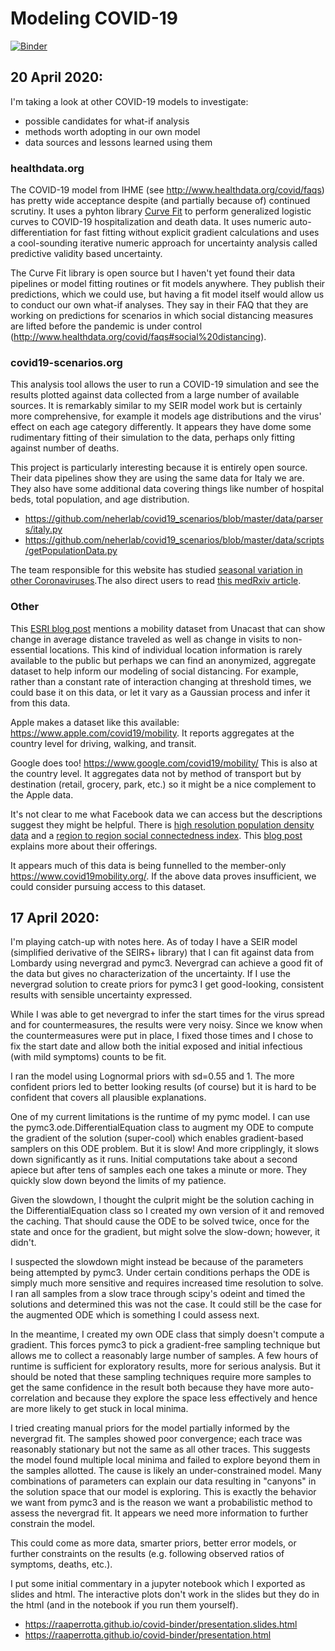# Modeling COVID-19

[![Binder](https://mybinder.org/badge_logo.svg)](https://mybinder.org/v2/gh/raaperrotta/covid-binder/master)

## 20 April 2020:
I'm taking a look at other COVID-19 models to investigate:
- possible candidates for what-if analysis
- methods worth adopting in our own model
- data sources and lessons learned using them

### healthdata.org
The COVID-19 model from IHME (see http://www.healthdata.org/covid/faqs) has pretty wide acceptance despite (and partially because of) continued scrutiny. It uses a pyhton library [Curve Fit](https://ihmeuw-msca.github.io/CurveFit/) to perform generalized logistic curves to COVID-19 hospitalization and death data. It uses numeric auto-differentiation for fast fitting without explicit gradient calculations and uses a cool-sounding iterative numeric approach for uncertainty analysis called predictive validity based uncertainty.

The Curve Fit library is open source but I haven't yet found their data pipelines or model fitting routines or fit models anywhere. They publish their predictions, which we could use, but having a fit model itself would allow us to conduct our own what-if analyses. They say in their FAQ that they are working on predictions for scenarios in which social distancing measures are lifted before the pandemic is under control (http://www.healthdata.org/covid/faqs#social%20distancing).

### covid19-scenarios.org
This analysis tool allows the user to run a COVID-19 simulation and see the results plotted against data collected from a large number of available sources. It is remarkably similar to my SEIR model work but is certainly more comprehensive, for example it models age distributions and the virus' effect on each age category differently. It appears they have dome some rudimentary fitting of their simulation to the data, perhaps only fitting against number of deaths.

This project is particularly interesting because it is entirely open source. Their data pipelines show they are using the same data for Italy we are. They also have some additional data covering things like number of hospital beds, total population, and age distribution.
- https://github.com/neherlab/covid19_scenarios/blob/master/data/parsers/italy.py
- https://github.com/neherlab/covid19_scenarios/blob/master/data/scripts/getPopulationData.py

The team responsible for this website has studied [seasonal variation in other Coronaviruses](https://smw.ch/article/doi/smw.2020.20224).The also direct users to read [this medRxiv article](https://www.medrxiv.org/content/10.1101/2020.03.04.20031112v1).

### Other
This [ESRI blog post](https://www.esri.com/about/newsroom/blog/models-maps-explore-covid-19-surges-capacity/) mentions a mobility dataset from Unacast that can show change in average distance traveled as well as change in visits to non-essential locations. This kind of individual location information is rarely available to the public but perhaps we can find an anonymized, aggregate dataset to help inform our modeling of social distancing. For example, rather than a constant rate of interaction changing at threshold times, we could base it on this data, or let it vary as a Gaussian process and infer it from this data.

Apple makes a dataset like this available: https://www.apple.com/covid19/mobility. It reports aggregates at the country level for driving, walking, and transit.

Google does too! https://www.google.com/covid19/mobility/ This is also at the country level. It aggregates data not by method of transport but by destination (retail, grocery, park, etc.) so it might be a nice complement to the Apple data.

It's not clear to me what Facebook data we can access but the descriptions suggest they might be helpful. There is [high resolution population density data](https://dataforgood.fb.com/tools/population-density-maps/) and a [region to region social connectedness index](https://dataforgood.fb.com/tools/social-connectedness-index/). This [blog post](https://about.fb.com/news/2020/04/data-for-good/) explains more about their offerings.

It appears much of this data is being funnelled to the member-only https://www.covid19mobility.org/. If the above data proves insufficient, we could consider pursuing access to this dataset.

## 17 April 2020:
I'm playing catch-up with notes here.
As of today I have a SEIR model (simplified derivative of the SEIRS+ library) that I can fit against data from Lombardy using nevergrad and pymc3. Nevergrad can achieve a good fit of the data but gives no characterization of the uncertainty. If I use the nevergrad solution to create priors for pymc3 I get good-looking, consistent results with sensible uncertainty expressed.

While I was able to get nevergrad to infer the start times for the virus spread and for countermeasures, the results were very noisy. Since we know when the countermeasures were put in place, I fixed those times and I chose to fix the start date and allow both the initial exposed and initial infectious (with mild symptoms) counts to be fit.

I ran the model using Lognormal priors with sd=0.55 and 1.
The more confident priors led to better looking results (of course) but it is hard to be confident that covers all plausible explanations.

One of my current limitations is the runtime of my pymc model. I can use the pymc3.ode.DifferentialEquation class to augment my ODE to compute the gradient of the solution (super-cool) which enables gradient-based samplers on this ODE problem. But it is slow! And more cripplingly, it slows down significantly as it runs. Initial computations take about a second apiece but after tens of samples each one takes a minute or more. They quickly slow down beyond the limits of my patience.

Given the slowdown, I thought the culprit might be the solution caching in the DifferentialEquation class so I created my own version of it and removed the caching. That should cause the ODE to be solved twice, once for the state and once for the gradient, but might solve the slow-down; however, it didn't.

I suspected the slowdown might instead be because of the parameters being attempted by pymc3. Under certain conditions perhaps the ODE is simply much more sensitive and requires increased time resolution to solve. I ran all samples from a slow trace through scipy's odeint and timed the solutions and determined this was not the case. It could still be the case for the augmented ODE which is something I could assess next.

In the meantime, I created my own ODE class that simply doesn't compute a gradient. This forces pymc3 to pick a gradient-free sampling technique but allows me to collect a reasonably large number of samples. A few hours of runtime is sufficient for exploratory results, more for serious analysis. But it should be noted that these sampling techniques require more samples to get the same confidence in the result both because they have more auto-correlation and because they explore the space less effectively and hence are more likely to get stuck in local minima.

I tried creating manual priors for the model partially informed by the nevergrad fit. The samples showed poor convergence; each trace was reasonably stationary but not the same as all other traces. This suggests the model found multiple local minima and failed to explore beyond them in the samples allotted. The cause is likely an under-constrained model. Many combinations of parameters can explain our data resulting in "canyons"
in the solution space that our model is exploring. This is exactly the behavior we want from pymc3 and is the reason we want a probabilistic method to assess the nevergrad fit. It appears we need more information to further constrain the model.

This could come as more data, smarter priors, better error models, or further constraints on the results (e.g. following observed ratios of symptoms, deaths, etc.).

I put some initial commentary in a jupyter notebook which I exported as slides and html. The interactive plots don't work in the slides but they do in the html (and in the notebook if you run them yourself).

- https://raaperrotta.github.io/covid-binder/presentation.slides.html
- https://raaperrotta.github.io/covid-binder/presentation.html
